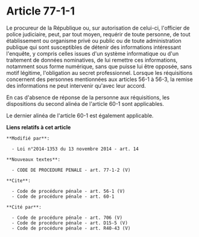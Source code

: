# Article 77-1-1

Le procureur de la République ou, sur autorisation de celui-ci, l'officier de police judiciaire, peut, par tout moyen,
requérir de toute personne, de tout établissement ou organisme privé ou public ou de toute administration publique qui sont
susceptibles de détenir des informations intéressant l'enquête, y compris celles issues d'un système informatique ou d'un
traitement de données nominatives, de lui remettre ces informations, notamment sous forme numérique, sans que puisse lui être
opposée, sans motif légitime, l'obligation au secret professionnel. Lorsque les réquisitions concernent des personnes
mentionnées aux articles 56-1 à 56-3, la remise des informations ne peut intervenir qu'avec leur accord. 

En cas d'absence de réponse de la personne aux réquisitions, les dispositions du second alinéa de l'article 60-1 sont
applicables. 

Le dernier alinéa de l'article 60-1 est également applicable.

**Liens relatifs à cet article**

	**Modifié par**:

	  - Loi n°2014-1353 du 13 novembre 2014 - art. 14

	**Nouveaux textes**:

	  - CODE DE PROCEDURE PENALE - art. 77-1-2 (V)

	**Cite**:

	  - Code de procédure pénale - art. 56-1 (V)
	  - Code de procédure pénale - art. 60-1

	**Cité par**:

	  - Code de procédure pénale - art. 706 (V)
	  - Code de procédure pénale - art. D15-5 (V)
	  - Code de procédure pénale - art. R40-43 (V)

